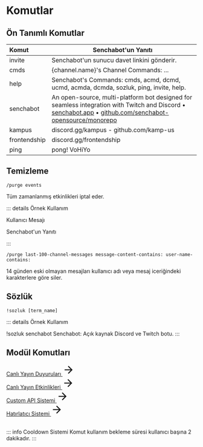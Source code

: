 # Komutlar

## Ön Tanımlı Komutlar <Badge type="warning" text="NEW"/>

| Komut        | Senchabot'un Yanıtı                                                                                                                                                                                                                  |
| :----------- | ------------------------------------------------------------------------------------------------------------------------------------------------------------------------------------------------------------------------------------ |
| invite       | Senchabot'un sunucu davet linkini gönderir.                                                                                                                                                                                          |
| cmds         | {channel.name}'s Channel Commands: ...                                                                                                                                                                                               |
| help         | Senchabot's Commands: cmds, acmd, dcmd, ucmd, acmda, dcmda, sozluk, ping, invite, help.                                                                                                                                              |
| senchabot    | An open-source, multi-platform bot designed for seamless integration with Twitch and Discord • [senchabot.app](https://senchabot.app) • [github.com/senchabot-opensource/monorepo](https://github.com/senchabot-opensource/monorepo) |
| kampus       | discord.gg/kampus - github.com/kamp-us                                                                                                                                                                                               |
| frontendship | discord.gg/frontendship                                                                                                                                                                                                              |
| ping         | pong! VoHiYo                                                                                                                                                                                                                         |

<!-- PURGE -->

## Temizleme <Badge type="warning" text="NEW"/>

```
/purge events
```
Tüm zamanlanmış etkinlikleri iptal eder.

::: details Örnek Kullanım

Kullanıcı Mesajı

Senchabot'un Yanıtı

<!-- Component -->
:::

```
/purge last-100-channel-messages message-content-contains: user-name-contains:
```
14 günden eski olmayan mesajları kullanıcı adı veya mesaj iceriğindeki karakterlere göre siler.


## Sözlük <Badge type="warning" text="NEW"/>

```
!sozluk [term_name]
```

::: details Örnek Kullanım

<!-- EXAMPLE - !sozluk senchabot -->
<DiscordMessages>
<!-- TODO: NEW COMPONENT (user message) => change user message -->
    <DiscordMessage profile="user">
        <DiscordMarkdown>
            !sozluk senchabot
        </DiscordMarkdown>
    </DiscordMessage>
    <DiscordMessage profile="bot" role-color="#1fab89">
        <DiscordMarkdown>
        Senchabot: Açık kaynak Discord ve Twitch botu.
        </DiscordMarkdown>
    </DiscordMessage>
</DiscordMessages>
:::

<!-- Result Photo ? -->

## Modül Komutları

<!-- Live Stream Announcements - CONTENT REFERANCE SMALL -->
<style src="@theme/style.css" scoped></style>
<div>
    <a class="content-ref-s" href="/tr/discord-bot/live-stream-announcements">
        <span class="ref-details-s">
            <span class="content-ref-page-title-s">Canlı Yayın Duyuruları <Badge type="warning" text="NEW"/></span>
        </span>
        <svg style="width:32px;height:32px;" viewBox="0 0 24 24" class="content-ref-svg-s" aria-hidden="true"><path fill="currentColor" d="M4,11V13H16L10.5,18.5L11.92,19.92L19.84,12L11.92,4.08L10.5,5.5L16,11H4Z"></path></svg>
    </a>
</div>

<!-- Live Stream Events - CONTENT REFERANCE SMALL -->
<style src="@theme/style.css" scoped></style>
<div>
    <a class="content-ref-s" href="/tr/discord-bot/live-stream-events">
        <span class="ref-details-s">
            <span class="content-ref-page-title-s">Canlı Yayın Etkinlikleri <Badge type="warning" text="NEW"/></span>
        </span>
        <svg style="width:32px;height:32px;" viewBox="0 0 24 24" class="content-ref-svg-s" aria-hidden="true"><path fill="currentColor" d="M4,11V13H16L10.5,18.5L11.92,19.92L19.84,12L11.92,4.08L10.5,5.5L16,11H4Z"></path></svg>
    </a>
</div>

<!-- Custom API System - CONTENT REFERANCE SMALL -->
<style src="@theme/style.css" scoped></style>
<div>
    <a class="content-ref-s" href="">
        <span class="ref-details-s">
            <span class="content-ref-page-title-s">Custom API Sistemi <Badge type="info" text="planned"/></span>
        </span>
        <svg style="width:32px;height:32px;" viewBox="0 0 24 24" class="content-ref-svg-s" aria-hidden="true"><path fill="currentColor" d="M4,11V13H16L10.5,18.5L11.92,19.92L19.84,12L11.92,4.08L10.5,5.5L16,11H4Z"></path></svg>
    </a>
</div>

<!-- Reminder System - CONTENT REFERANCE SMALL -->
<style src="@theme/style.css" scoped></style>
<div>
    <a class="content-ref-s" href="">
        <span class="ref-details-s">
            <span class="content-ref-page-title-s">Hatırlatıcı Sistemi <Badge type="info" text="planned"/></span>
        </span>
        <svg style="width:32px;height:32px;" viewBox="0 0 24 24" class="content-ref-svg-s" aria-hidden="true"><path fill="currentColor" d="M4,11V13H16L10.5,18.5L11.92,19.92L19.84,12L11.92,4.08L10.5,5.5L16,11H4Z"></path></svg>
    </a>
</div>

<br/>

::: info Cooldown Sistemi
Komut kullanım bekleme süresi kullanıcı başına 2 dakikadır.
:::
